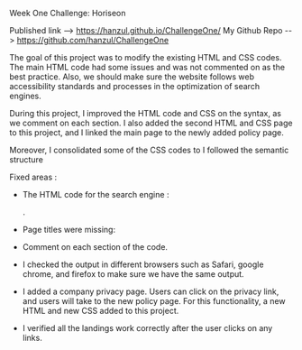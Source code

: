 Week One Challenge: Horiseon

Published link --> https://hanzul.github.io/ChallengeOne/
My Github Repo --> https://github.com/hanzul/ChallengeOne

The goal of this project was to modify the existing HTML and CSS codes. The main HTML code had some issues and was not commented on as the best practice. Also, we should make sure the website follows web accessibility standards and processes in the optimization of search engines. 

During this project, I improved the HTML code and CSS on the syntax, as we comment on each section. I also added the second HTML and CSS page to this project, and I linked the main page to the newly added policy page. 

Moreover, I consolidated some of the CSS codes to I followed the semantic structure

Fixed areas :

- The HTML code for the search engine :<div id="search-engine-optimization" class="search-engine-optimization">. 

- Page titles were missing: <title>Harison</title>

- Comment on each section of the code. 

- I checked the output in different browsers such as Safari, google chrome, and firefox to make sure we have the same output. 

- I added a company privacy page. Users can click on the privacy link, and users will take to the new policy page. For this functionality, a new HTML and new CSS added to this project. 

- I verified all the landings work correctly after the user clicks on any links. 




